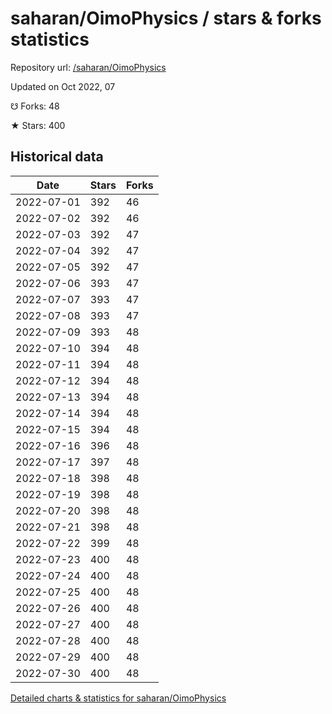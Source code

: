 # saharan/OimoPhysics / stars & forks statistics

Repository url: [/saharan/OimoPhysics](https://github.com/saharan/OimoPhysics)

Updated on Oct 2022, 07

☋ Forks: 48

★ Stars: 400

## Historical data
| Date | Stars | Forks |
|------|-------|-------|
| 2022-07-01 | 392 | 46 | 
| 2022-07-02 | 392 | 46 | 
| 2022-07-03 | 392 | 47 | 
| 2022-07-04 | 392 | 47 | 
| 2022-07-05 | 392 | 47 | 
| 2022-07-06 | 393 | 47 | 
| 2022-07-07 | 393 | 47 | 
| 2022-07-08 | 393 | 47 | 
| 2022-07-09 | 393 | 48 | 
| 2022-07-10 | 394 | 48 | 
| 2022-07-11 | 394 | 48 | 
| 2022-07-12 | 394 | 48 | 
| 2022-07-13 | 394 | 48 | 
| 2022-07-14 | 394 | 48 | 
| 2022-07-15 | 394 | 48 | 
| 2022-07-16 | 396 | 48 | 
| 2022-07-17 | 397 | 48 | 
| 2022-07-18 | 398 | 48 | 
| 2022-07-19 | 398 | 48 | 
| 2022-07-20 | 398 | 48 | 
| 2022-07-21 | 398 | 48 | 
| 2022-07-22 | 399 | 48 | 
| 2022-07-23 | 400 | 48 | 
| 2022-07-24 | 400 | 48 | 
| 2022-07-25 | 400 | 48 | 
| 2022-07-26 | 400 | 48 | 
| 2022-07-27 | 400 | 48 | 
| 2022-07-28 | 400 | 48 | 
| 2022-07-29 | 400 | 48 | 
| 2022-07-30 | 400 | 48 | 


[Detailed charts & statistics for saharan/OimoPhysics](https://reviewgithub.com/rep/saharan/OimoPhysics)
